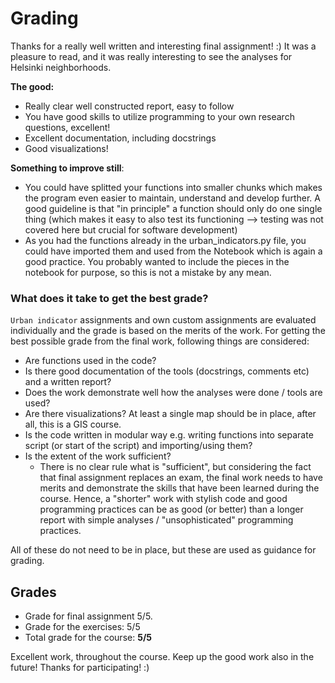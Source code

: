# Grading

Thanks for a really well written and interesting final assignment! :) It was a pleasure to read, and it was really interesting to see the analyses for Helsinki neighborhoods.

**The good:**

- Really clear well constructed report, easy to follow
- You have good skills to utilize programming to your own research questions, excellent!
- Excellent documentation, including docstrings 
- Good visualizations!

**Something to improve still**:

- You could have splitted your functions into smaller chunks which makes the program even easier to maintain, understand and develop further. A good guideline is that "in principle" a function should only do one single thing (which makes it easy to also test its functioning --> testing was not covered here but crucial for software development)
- As you had the functions already in the urban_indicators.py file, you could have imported them and used from the Notebook which is again a good practice. You probably wanted to include the pieces in the notebook for purpose, so this is not a mistake by any mean.

### What does it take to get the best grade?

`Urban indicator` assignments and own custom assignments are evaluated individually and the grade is based on the merits of the work. For getting the best possible grade from the final work, following things are considered:

 - Are functions used in the code?
 - Is there good documentation of the tools (docstrings, comments etc) and a written report?
 - Does the work demonstrate well how the analyses were done / tools are used?
 - Are there visualizations? At least a single map should be in place, after all, this is a GIS course.
 - Is the code written in modular way e.g. writing functions into separate script (or start of the script) and importing/using them?
 - Is the extent of the work sufficient? 
    - There is no clear rule what is "sufficient", but considering the fact that final assignment replaces an exam, the final work needs to have merits and demonstrate the skills that have been learned during the course. Hence, a "shorter" work with stylish code and good programming practices can be as good (or better) than a longer report with simple analyses / "unsophisticated" programming practices.

All of these do not need to be in place, but these are used as guidance for grading.

## Grades

- Grade for final assignment 5/5.
- Grade for the exercises: 5/5
- Total grade for the course: **5/5**

Excellent work, throughout the course. Keep up the good work also in the future! Thanks for participating! :)
